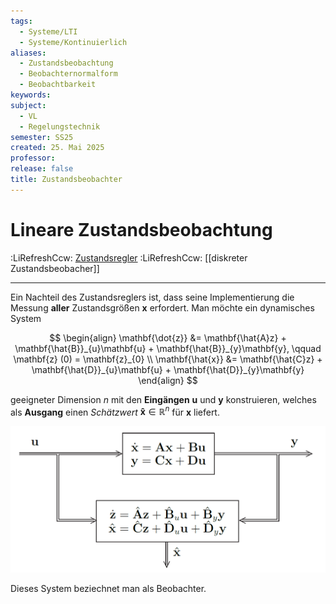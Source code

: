```yaml
---
tags:
  - Systeme/LTI
  - Systeme/Kontinuierlich
aliases:
  - Zustandsbeobachtung
  - Beobachternormalform
  - Beobachtbarkeit
keywords: 
subject:
  - VL
  - Regelungstechnik
semester: SS25
created: 25. Mai 2025
professor: 
release: false
title: Zustandsbeobachter
---
```


# Lineare Zustandsbeobachtung

:LiRefreshCcw: [Zustandsregler](Zustandsregeler.md) 
:LiRefreshCcw: [[diskreter Zustandsbeobacher]]

---

Ein Nachteil des Zustandsreglers ist, dass seine Implementierung die Messung **aller** Zustandsgrößen $\mathbf{x}$ erfordert. Man möchte ein dynamisches System 

$$
\begin{align}
\mathbf{\dot{z}} &= \mathbf{\hat{A}z} + \mathbf{\hat{B}}_{u}\mathbf{u} + \mathbf{\hat{B}}_{y}\mathbf{y}, \qquad \mathbf{z} (0) = \mathbf{z}_{0} \\
\mathbf{\hat{x}} &= \mathbf{\hat{C}z} + \mathbf{\hat{D}}_{u}\mathbf{u} + \mathbf{\hat{D}}_{y}\mathbf{y}
\end{align}
$$

geeigneter Dimension $n$ mit den **Eingängen** $\mathbf{u}$ und $\mathbf{y}$ konstruieren, welches als **Ausgang** einen *Schätzwert* $\mathbf{\hat{x}} \in \mathbb{R}^{n}$ für $\mathbf{x}$ liefert.

![invert_dark|600](assets/Pasted%20image%2020250525200012.png)

Dieses System beziechnet man als Beobachter.